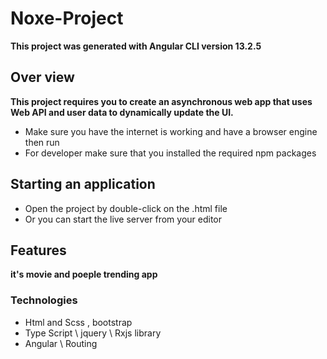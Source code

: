 # Noxe-Project

**This project was generated with Angular CLI version 13.2.5**

## Over view

**This project requires you to create an asynchronous web app that uses Web API and user data to dynamically update the UI.**

* Make sure you have the internet is working and have a browser engine then run
* For developer make sure that you installed the required npm packages 

## Starting an application
- Open the project by double-click on the .html file
- Or you can start the live server from your editor

## Features 
**it's movie and poeple trending app**

### Technologies
- Html and Scss , bootstrap
- Type Script \ jquery \ Rxjs library
- Angular \ Routing
